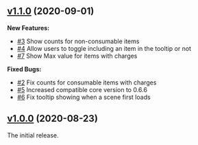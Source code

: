 ## [v1.1.0](https://github.com/illandril/FoundryVTT-token-tooltips/releases/tag/v1.1.0) (2020-09-01)
**New Features:**
* [\#3](https://github.com/illandril/FoundryVTT-token-tooltips/issues/3) Show counts for non-consumable items
* [\#4](https://github.com/illandril/FoundryVTT-token-tooltips/issues/4) Allow users to toggle including an item in the tooltip or not
* [\#7](https://github.com/illandril/FoundryVTT-token-tooltips/issues/7) Show Max value for items with charges

**Fixed Bugs:**
* [\#2](https://github.com/illandril/FoundryVTT-token-tooltips/issues/2) Fix counts for consumable items with charges
* [\#5](https://github.com/illandril/FoundryVTT-token-tooltips/issues/5) Increased compatible core version to 0.6.6
* [\#6](https://github.com/illandril/FoundryVTT-token-tooltips/issues/6) Fix tooltip showing when a scene first loads

## [v1.0.0](https://github.com/illandril/FoundryVTT-token-tooltips/releases/tag/v1.0.0) (2020-08-23)
The initial release.
